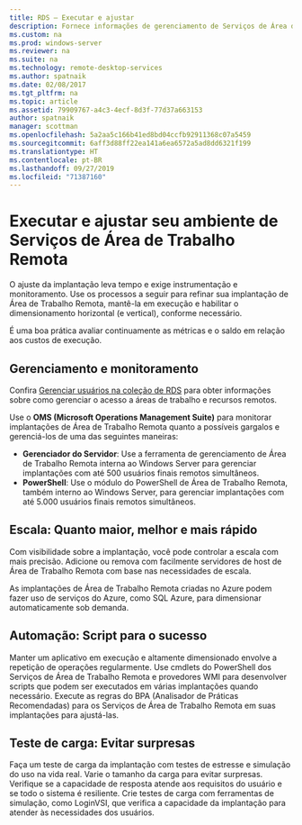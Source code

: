```yaml
---
title: RDS – Executar e ajustar
description: Fornece informações de gerenciamento de Serviços de Área de Trabalho Remota.
ms.custom: na
ms.prod: windows-server
ms.reviewer: na
ms.suite: na
ms.technology: remote-desktop-services
ms.author: spatnaik
ms.date: 02/08/2017
ms.tgt_pltfrm: na
ms.topic: article
ms.assetid: 79909767-a4c3-4ecf-8d3f-77d37a663153
author: spatnaik
manager: scottman
ms.openlocfilehash: 5a2aa5c166b41ed8bd04ccfb92911368c07a5459
ms.sourcegitcommit: 6aff3d88ff22ea141a6ea6572a5ad8dd6321f199
ms.translationtype: HT
ms.contentlocale: pt-BR
ms.lasthandoff: 09/27/2019
ms.locfileid: "71387160"
---
```

# <a name="run-and-tune-your-remote-desktop-services-environment"></a>Executar e ajustar seu ambiente de Serviços de Área de Trabalho Remota

O ajuste da implantação leva tempo e exige instrumentação e monitoramento. Use os processos a seguir para refinar sua implantação de Área de Trabalho Remota, mantê-la em execução e habilitar o dimensionamento horizontal (e vertical), conforme necessário. 

É uma boa prática avaliar continuamente as métricas e o saldo em relação aos custos de execução.

## <a name="management-and-monitoring"></a>Gerenciamento e monitoramento

Confira [Gerenciar usuários na coleção de RDS](rds-user-management.md) para obter informações sobre como gerenciar o acesso a áreas de trabalho e recursos remotos.

Use o **OMS (Microsoft Operations Management Suite)** para monitorar implantações de Área de Trabalho Remota quanto a possíveis gargalos e gerenciá-los de uma das seguintes maneiras: 

- **Gerenciador do Servidor**: Use a ferramenta de gerenciamento de Área de Trabalho Remota interna ao Windows Server para gerenciar implantações com até 500 usuários finais remotos simultâneos. 
- **PowerShell**: Use o módulo do PowerShell de Área de Trabalho Remota, também interno ao Windows Server, para gerenciar implantações com até 5.000 usuários finais remotos simultâneos.

## <a name="scale-bigger-better-faster"></a>Escala: Quanto maior, melhor e mais rápido

Com visibilidade sobre a implantação, você pode controlar a escala com mais precisão. Adicione ou remova com facilmente servidores de host de Área de Trabalho Remota com base nas necessidades de escala. 

As implantações de Área de Trabalho Remota criadas no Azure podem fazer uso de serviços do Azure, como SQL Azure, para dimensionar automaticamente sob demanda.

## <a name="automation-script-for-success"></a>Automação: Script para o sucesso

Manter um aplicativo em execução e altamente dimensionado envolve a repetição de operações regularmente. Use cmdlets do PowerShell dos Serviços de Área de Trabalho Remota e provedores WMI para desenvolver scripts que podem ser executados em várias implantações quando necessário. Execute as regras do BPA (Analisador de Práticas Recomendadas) para os Serviços de Área de Trabalho Remota em suas implantações para ajustá-las.

## <a name="load-testing-avoid-surprises"></a>Teste de carga: Evitar surpresas

Faça um teste de carga da implantação com testes de estresse e simulação do uso na vida real. Varie o tamanho da carga para evitar surpresas. Verifique se a capacidade de resposta atende aos requisitos do usuário e se todo o sistema é resiliente. Crie testes de carga com ferramentas de simulação, como LoginVSI, que verifica a capacidade da implantação para atender às necessidades dos usuários. 